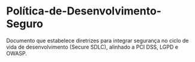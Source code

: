 # Política-de-Desenvolvimento-Seguro
Documento que estabelece diretrizes para integrar segurança no ciclo de vida de desenvolvimento (Secure SDLC), alinhado a PCI DSS, LGPD e OWASP.
